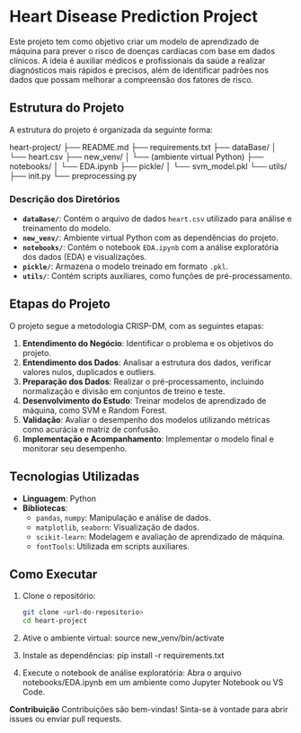 # Heart Disease Prediction Project

Este projeto tem como objetivo criar um modelo de aprendizado de máquina para prever o risco de doenças cardíacas com base em dados clínicos. A ideia é auxiliar médicos e profissionais da saúde a realizar diagnósticos mais rápidos e precisos, além de identificar padrões nos dados que possam melhorar a compreensão dos fatores de risco.

## Estrutura do Projeto

A estrutura do projeto é organizada da seguinte forma:

heart-project/ ├── README.md ├── requirements.txt ├── dataBase/ │ └── heart.csv ├── new_venv/ │ └── (ambiente virtual Python) ├── notebooks/ │ └── EDA.ipynb ├── pickle/ │ └── svm_model.pkl └── utils/ ├── init.py └── preprocessing.py


### Descrição dos Diretórios

- **`dataBase/`**: Contém o arquivo de dados `heart.csv` utilizado para análise e treinamento do modelo.
- **`new_venv/`**: Ambiente virtual Python com as dependências do projeto.
- **`notebooks/`**: Contém o notebook `EDA.ipynb` com a análise exploratória dos dados (EDA) e visualizações.
- **`pickle/`**: Armazena o modelo treinado em formato `.pkl`.
- **`utils/`**: Contém scripts auxiliares, como funções de pré-processamento.

## Etapas do Projeto

O projeto segue a metodologia CRISP-DM, com as seguintes etapas:

1. **Entendimento do Negócio**: Identificar o problema e os objetivos do projeto.
2. **Entendimento dos Dados**: Analisar a estrutura dos dados, verificar valores nulos, duplicados e outliers.
3. **Preparação dos Dados**: Realizar o pré-processamento, incluindo normalização e divisão em conjuntos de treino e teste.
4. **Desenvolvimento do Estudo**: Treinar modelos de aprendizado de máquina, como SVM e Random Forest.
5. **Validação**: Avaliar o desempenho dos modelos utilizando métricas como acurácia e matriz de confusão.
6. **Implementação e Acompanhamento**: Implementar o modelo final e monitorar seu desempenho.

## Tecnologias Utilizadas

- **Linguagem**: Python
- **Bibliotecas**:
  - `pandas`, `numpy`: Manipulação e análise de dados.
  - `matplotlib`, `seaborn`: Visualização de dados.
  - `scikit-learn`: Modelagem e avaliação de aprendizado de máquina.
  - `fontTools`: Utilizada em scripts auxiliares.

## Como Executar

1. Clone o repositório:
   ```bash
   git clone <url-do-repositorio>
   cd heart-project

2. Ative o ambiente virtual:
    source new_venv/bin/activate

3. Instale as dependências:
    pip install -r requirements.txt

4. Execute o notebook de análise exploratória: 
    Abra o arquivo notebooks/EDA.ipynb em um ambiente como Jupyter Notebook ou VS Code.

**Contribuição**
Contribuições são bem-vindas! Sinta-se à vontade para abrir issues ou enviar pull requests.

